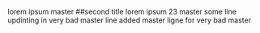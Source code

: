 lorem ipsum master
##second title
lorem ipsum 23 master
some line updinting in very bad master
line added master
ligne for very bad master